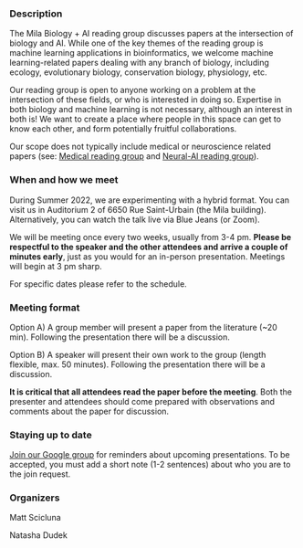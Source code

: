 ### Description

The Mila Biology + AI reading group discusses papers at the intersection of biology and AI. While one of the key themes of the reading group is machine learning applications in bioinformatics, we welcome machine learning-related papers dealing with any branch of biology, including ecology, evolutionary biology, conservation biology, physiology, etc.

Our reading group is open to anyone working on a problem at the intersection of these fields, or who is interested in doing so. Expertise in both biology and machine learning is not necessary, although an interest in both is! We want to create a place where people in this space can get to know each other, and form potentially fruitful collaborations.

Our scope does not typically include medical or neuroscience related papers (see: [Medical reading group](https://github.com/ieee8023/medical-reading-group) and [Neural-AI reading group](https://sites.google.com/view/neural-ai/home?authuser=0)).

### When and how we meet

During Summer 2022, we are experimenting with a hybrid format. You can visit us in Auditorium 2 of 6650 Rue Saint-Urbain (the Mila building). Alternatively, you can watch the talk live via Blue Jeans (or Zoom).

We will be meeting once every two weeks, usually from 3-4 pm. **Please be respectful to the speaker and the other attendees and arrive a couple of minutes early**, just as you would for an in-person presentation. Meetings will begin at 3 pm sharp.

For specific dates please refer to the schedule.

### Meeting format

Option A) A group member will present a paper from the literature (~20 min). Following the presentation there will be a discussion.

Option B) A speaker will present their own work to the group (length flexible, max. 50 minutes). Following the presentation there will be a discussion.

**It is critical that all attendees read the paper before the meeting**. Both the presenter and attendees should come prepared with observations and comments about the paper for discussion.

### Staying up to date 

[Join our Google group](https://groups.google.com/forum/#!forum/biology-ai-reading-group) for reminders about upcoming presentations. To be accepted, you must add a short note (1-2 sentences) about who you are to the join request.

### Organizers 

Matt Scicluna 

Natasha Dudek

